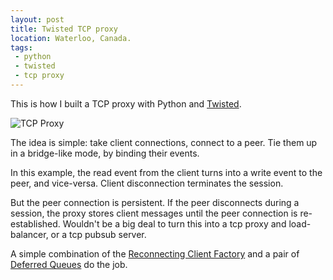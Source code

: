 ```yaml
---
layout: post
title: Twisted TCP proxy
location: Waterloo, Canada.
tags:
 - python
 - twisted
 - tcp proxy
---
```


This is how I built a TCP proxy with Python and
 [Twisted](http://twistedmatrix.com/).

![TCP Proxy]({{site.prefix}}/img/posts/tcp-proxy.png)

The idea is simple: take client connections, connect to a peer. Tie them up in
 a bridge-like mode, by binding their events.

In this example, the read event from the client turns into a write event to
 the peer, and vice-versa. Client disconnection terminates the session.

But the peer connection is persistent. If the peer disconnects during a session,
the proxy stores client messages until the peer connection is re-established.
Wouldn't be a big deal to turn this into a tcp proxy and load-balancer, or a
 tcp pubsub server.

A simple combination of the [Reconnecting Client Factory](http://twistedmatrix.com/documents/current/api/twisted.internet.protocol.ReconnectingClientFactory.html)
 and a pair of [Deferred Queues](http://twistedmatrix.com/documents/current/api/twisted.internet.defer.DeferredQueue.html) do the job.

<script src="https://gist.github.com/1878983.js?file=tcp-proxy.py"> </script>

